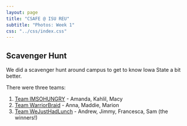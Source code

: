 ```yaml
---
layout: page
title: "CSAFE @ ISU REU"
subtitle: "Photos: Week 1"
css: "../css/index.css"
---
```


## Scavenger Hunt

We did a scavenger hunt around campus to get to know Iowa State a bit better. 

There were three teams:

1. [Team IMSOHUNGRY](sh/ish) - Amanda, Kahlil, Macy
2. [Team WarriorBraid](sh/wb) - Anna, Maddie, Marion
3. [Team WeJustHadLunch](sh/wjhl) - Andrew, Jimmy, Francesca, Sam (the winners!)


<!--- 
<script type="text/javascript"
	src="http://slideshow.triptracker.net/slide.js"></script>
<script type="text/javascript">
  var viewer = new PhotoViewer();
  viewer.add('/sh/ish/Bird_is_the_word.jpeg');
  viewer.add('/sh/ish/Bowling_for_Clues.jpeg');
  viewer.add('/sh/ish/Farmhouse_Aesthetic.jpeg');
  viewer.add('/sh/ish/Farmhouse_Aesthetic.jpeg');
</script>
<a href="javascript:void(viewer.show(0))">Slideshow</a>

<div class="slider fade">
					
<div><div class="image"><img src="sh/ish/Bird_is_the_word.jpeg" alt="Team IMSOHUNGRY at Lake Laverne"></div></div>	
<div><div class="image"><img src="sh/ish/Bowling_for_Clues.jpeg" alt="Team IMSOHUNGRY outside the MU bowling alley"></div></div>	
<div><div class="image"><img src="sh/ish/Farmhouse_Aesthetic.jpeg" alt="Team IMSOHUNGRY by the farmhouse"></div></div>
<div><div class="image"><img src="sh/ish/Mystery_Art_12.jpeg" alt="Team IMSOHUNGRY by some campus art"></div></div>
</div>
